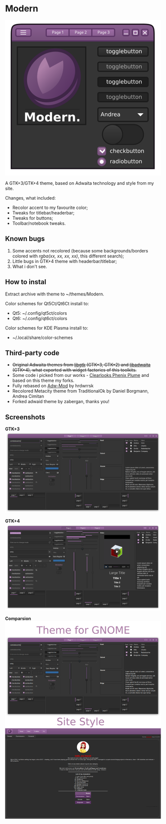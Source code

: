 # Modern

![gtk3](Modern_icon.png)

A GTK+3/GTK+4 theme, based on Adwaita technology and style from my site.

Changes, what included:

* Recolor accent to my favourite color;
* Tweaks for titlebar/headerbar;
* Tweaks for buttons;
* Toolbar/notebook tweaks.

## Known bugs

1. Some accents not recolored (because some backgrounds/borders colored with *rgba(xx, xx, xx, xx)*, this different search);
2. Little bugs in GTK+4 theme with headerbar/titlebar;
3. What i don't see.

## How to instal

Extract archive with theme to ~/themes/Modern.

Color schemes for Qt5Ct/Qt6Ct install to:
* Qt5: ~/.config/qt5ct/colors
* Qt6: ~/.config/qt6ct/colors

Color schemes for KDE Plasma install to:
* ~/.local/share/color-schemes

## Third-party code

* ~~Original Adwaita themes from [libgtk](https://gitlab.gnome.org/GNOME/gtk/) (GTK+3, GTK+2) and [libadwaita](https://gitlab.gnome.org/GNOME/libadwaita) (GTK+4), what exported with widget factories of this toolkits.~~
* Some code i picked from our works -  [Clearlooks Phenix Plume](https://github.com/TerminalHash/clearlooks-phenix-plume) and based on this theme my forks.
* Fully rebased on [Adw-Mod](https://gitlab.com/hrdwrrsk/AdwMod-theme) by hrdwrrsk
* Recolored Metacity theme from TraditionalOk by Daniel Borgmann, Andrea Cimitan
* Forked adwaid theme by zabergan, thanks you!

## Screenshots

**GTK+3**
![gtk3](screenshots/gtk3.png)

**GTK+4**
![gtk4](screenshots/gtk4.png)

**Comparsion**
![gtk4](screenshots/comparsion.png)
